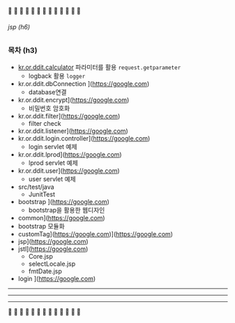 
 
 :tomato:  :tomato:  :tomato:  :tomato:  :tomato:  :tomato:  :tomato:  :tomato:  :tomato:  :tomato:  :tomato:  :tomato:  :tomato:



###### jsp (h6)

### 목차 (h3)
* [kr.or.ddit.calculator](https://github.com/DoaOh/jsp/commit/fb4722e664af065d2648a8893d77aee8b0773ad6)
   파라미터를 활용 `request.getparameter` 
  * logback 활용 `logger` 
* kr.or.ddit.dbConnection ](https://google.com)
  *  database연결
* kr.or.ddit.encrypt](https://google.com)
  *  비밀번호 암호화
* kr.or.ddit.filter](https://google.com)
  *  filter check
* kr.or.ddit.listener](https://google.com)
* kr.or.ddit.login.controller](https://google.com)
  * login servlet 예제
* kr.or.ddit.lprod](https://google.com)
  * lprod servlet 예제
* kr.or.ddit.user](https://google.com)
    * user servlet 예제
* src/test/java
    * JunitTest
* bootstrap ](https://google.com)
   *  bootstrap을 활용한 웹디자인
* common](https://google.com)
 * bootstrap 모듈화
* customTag](https://google.com)](https://google.com)
* jsp](https://google.com)
* jstl](https://google.com)
   * Core.jsp
   * selectLocale.jsp
   * fmtDate.jsp
* login ](https://google.com)


------------------------------------------------
*********************************
__________________________________________

 
 :tomato:  :tomato:  :tomato:  :tomato:  :tomato:  :tomato:  :tomato:  :tomato:  :tomato:  :tomato:  :tomato:  :tomato:  :tomato:




